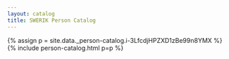 ```yaml
---
layout: catalog
title: SWERIK Person Catalog
---
```

{% assign p = site.data._person-catalog.i-3LfcdjHPZXD1zBe99n8YMX %}
{% include person-catalog.html p=p %}

